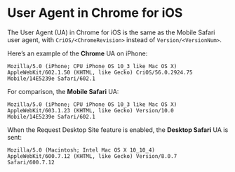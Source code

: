 # User Agent in Chrome for iOS

The User Agent (UA) in Chrome for iOS is the same as the Mobile Safari
user agent, with `CriOS/<ChromeRevision>` instead of
`Version/<VersionNum>`.

Here’s an example of the **Chrome** UA on iPhone:

```
Mozilla/5.0 (iPhone; CPU iPhone OS 10_3 like Mac OS X)
AppleWebKit/602.1.50 (KHTML, like Gecko) CriOS/56.0.2924.75
Mobile/14E5239e Safari/602.1
```

For comparison, the **Mobile Safari** UA:

```
Mozilla/5.0 (iPhone; CPU iPhone OS 10_3 like Mac OS X)
AppleWebKit/603.1.23 (KHTML, like Gecko) Version/10.0
Mobile/14E5239e Safari/602.1
```

When the Request Desktop Site feature is enabled, the **Desktop Safari** UA is
sent:

```
Mozilla/5.0 (Macintosh; Intel Mac OS X 10_10_4)
AppleWebKit/600.7.12 (KHTML, like Gecko) Version/8.0.7
Safari/600.7.12
```

